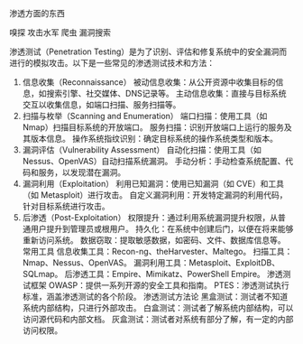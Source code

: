渗透方面的东西

嗅探
攻击水军 爬虫
漏洞搜索


渗透测试（Penetration Testing）是为了识别、评估和修复系统中的安全漏洞而进行的模拟攻击。以下是一些常见的渗透测试技术和方法：
1. 信息收集（Reconnaissance）
被动信息收集：从公开资源中收集目标的信息，如搜索引擎、社交媒体、DNS记录等。
主动信息收集：直接与目标系统交互以收集信息，如端口扫描、服务扫描等。
2. 扫描与枚举（Scanning and Enumeration）
端口扫描：使用工具（如 Nmap）扫描目标系统的开放端口。
服务扫描：识别开放端口上运行的服务及其版本信息。
操作系统指纹识别：确定目标系统的操作系统类型和版本。
3. 漏洞评估（Vulnerability Assessment）
自动化扫描：使用工具（如 Nessus、OpenVAS）自动扫描系统漏洞。
手动分析：手动检查系统配置、代码和服务，以发现潜在漏洞。
4. 漏洞利用（Exploitation）
利用已知漏洞：使用已知漏洞（如 CVE）和工具（如 Metasploit）进行攻击。
自定义漏洞利用：开发特定漏洞的利用代码，针对目标系统进行攻击。
5. 后渗透（Post-Exploitation）
权限提升：通过利用系统漏洞提升权限，从普通用户提升到管理员或根用户。
持久化：在系统中创建后门，以便在将来能够重新访问系统。
数据窃取：提取敏感数据，如密码、文件、数据库信息等。
常用工具
信息收集工具：Recon-ng、theHarvester、Maltego。
扫描工具：Nmap、Nessus、OpenVAS。
漏洞利用工具：Metasploit、ExploitDB、SQLmap。
后渗透工具：Empire、Mimikatz、PowerShell Empire。
渗透测试框架
OWASP：提供一系列开源的安全工具和指南。
PTES：渗透测试执行标准，涵盖渗透测试的各个阶段。
渗透测试方法论
黑盒测试：测试者不知道系统内部结构，只进行外部攻击。
白盒测试：测试者了解系统内部结构，可以访问源代码和内部文档。
灰盒测试：测试者对系统有部分了解，有一定的内部访问权限。

